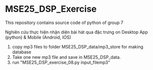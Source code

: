 # MSE25_DSP_Exercise
This repository contains source code of python of group 7

Nghiên cứu thực hiện nhận diện bài hát qua đặc trưng on Desktop App (python) & Mobile (Android, IOS)


1. copy mp3 files to folder MSE25_DSP_data/mp3_store for making database
2. Take one new mp3 file and save in MSE25_DSP_data.
3. run "MSE25_DSP_exercise_08.py input_filemp3"

